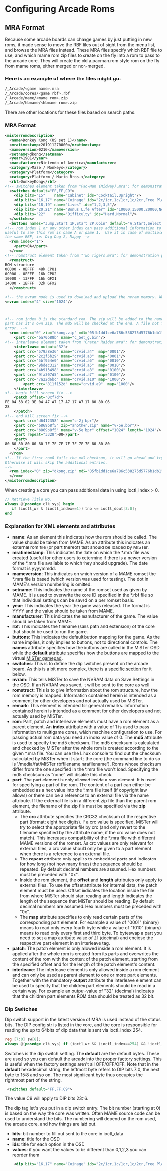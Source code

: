 # Configuring Arcade Roms

## MRA Format

Because some arcade boards can change games by just putting in new roms, it made sense to move the RBF files out of sight from the menu list, and browse the MRA files instead. These MRA files specify which RBF file to use, and which mame rom zip files to create on the fly into a rom to pass to the arcade core. They will create the old a.pacman.rom style rom on the fly from mame roms, either merged or non-merged.

### Here is an example of where the files might go:
```bash
/_Arcade/<game name>.mra
/_Arcade/cores/<game rbf>.rbf
/_Arcade/mame/<mame rom>.zip
/_Arcade/hbmame/<hbmame rom>.zip
```
There are other locations for these files based on search paths.

### MRA Format
```xml
<misterromdescription>
  <name>Donkey Kong (US set 1)</name>
  <mratimestamp>201911270000</mratimestamp>
  <mameversion>0216</mameversion>
  <setname>dkong</setname>
  <year>1981</year>
  <manufacturer>Nintendo of America</manufacturer>
  <category>Maze / Monkeys</category>
  <category>Platform</category>
  <category>Platform / Mario Bros.</category>
  <rbf>DonkeyKong</rbf>
<!-- switches element taken from "Pac-Man (Midway).mra"; for demonstration purposes only -->
  <switches default="FF,FF,C9">
    <dip bits="15"    name="Cabinet" ids="Cocktail,Upright"/>
    <dip bits="16,17" name="Coinage" ids="2c/1cr,1c/1cr,1c/2cr,Free Play" values="3,1,2,0"/>
    <dip bits="18,19" name="Lives" ids="1,2,3,5"/>
    <dip bits="20,21" name="Bonus Life After" ids="10000,15000,20000,None"/>
    <dip bits="22"    name="Difficulty" ids="Hard,Normal"/>
  </switches>
  <buttons names="Jump,Start 1P,Start 2P,Coin" default="A,Start,Select,R"/>
<!-- rom index 1 or any other index can pass additional information to a rom.
useful to say this rom is game A or game 1.  Use it in case of multiple games for
the same RBF, ie: Dig Dug 2, Mappy -->
  <rom index="1">
    <part>0A</part>
  </rom>
<!-- romstruct element taken from "Two Tigers.mra"; for demonstration purposes only -->
  <romstruct>
ROM structure
00000 - 0BFFF  48k CPU1
0C000 - 0FFFF  16k CPU2
10000 - 13FFF  16k GFX1
14000 - 1BFFF  32k GFX2
  </romstruct>

<!-- the nvram node is used to download and upload the nvram memory. When the user hits "Save Settings" in the OSD it triggers ioctl_upload. This isn't available in Donkey Kong because it didn't originally have NVRAM -->
<nvram index="4" size="1024"/>



<!-- rom index 0 is the standard rom. The zip will be added to the name inside the part, unless the
part has it's own zip. The md5 will be checked at the end. A file not found error is reported before an md5
error. -->
  <rom index="0" zip="dkong.zip" md5="05fb1dd1ce6a786c538275d5776b1db1" type="merged|nonmerged|split">
    <part crc="ba70b88b" name="c_5et_g.bin"/>
<!-- interleave element taken from "Crater Raider.mra"; for demonstration purposes only -->
    <interleave output="32">
	<part crc="579a8e36" name="crvid.a4"  map="0001"/>
	<part crc="2c2f5b29" name="crvid.a3"  map="0001"/>
	<part crc="5bf954e0" name="crvid.a6"  map="0010"/>
	<part crc="9bdec312" name="crvid.a5"  map="0010"/>
	<part crc="4b913498" name="crvid.a8"  map="0100"/>
	<part crc="9fa307d5" name="crvid.a7"  map="0100"/>
	<part crc="7a22d6bc" name="crvid.a10" map="1000"/>
        <part crc="811f152d" name="crvid.a9"  map="1000"/>
    </interleave>
<!-- begin kill screen fix -->
    <patch offset="0xf7d">
FE 04 38 02 3E 04 47 A7 17 A7 17 A7 17 80 80 C6 
28
    </patch>
<!-- end kill screen fix -->
    <part crc="d6412358" name="c-2j.bpr"/>
    <part crc="b869b8f5" zip="another.zip" name="v-5e.bpr"/>
    <part crc="b869b8f5" name="v-5e.bpr" offset="1024" length="1024"/>
    <part repeat="3328">00</part>
    <part>
80 80 80 80 80 80 7F 7F 7F 7F 7F 7F 7F 80 80 80
    </part>
  </rom>
<!-- If the first rom0 fails the md5 checksum, it will go ahead and try again if another entry is present.
Otherwise it will skip the additional entries.
-->
  <rom index="0" zip="dkong.zip" md5="05fb1dd1ce6a786c538275d5776b1db1">
  </rom>
</misterromdescription>

```

When creating a core you can pass additional data in using ioctl_index > 0. 

```verilog
// Retrieve Title No.
always @(posedge clk_sys) begin
   if (ioctl_wr & (ioctl_index==1)) tno <= ioctl_dout[3:0];
end

```

### Explanation for XML elements and attributes
* **name**: As an element this indicates how the rom should be called. The value should be taken from MAME. As an attribute this indicates an external rom file (or part thereof) that should be loaded by MiSTer.
* **mratimestamp**: This indicates the date on which the *.mra file was created (useful for other users to determine if there is a newer version of the *.mra file available to which they should upgrade). The date format is yyyymmdd.
* **mameversion**: This indicates on which version of a MAME romset the *.mra file is based (which version was used for testing). The dot in MAME's version numbering is omitted.
* **setname**: This indicates the name of the romset used as given by MAME. It is used to overwrite the core ID specified in the *.rbf file so that individual settings can be saved on a per romset basis.
* **year**: This indicates the year the game was released. The format is YYYY and the value should be taken from MAME.
* **manufacturer**: This indicates the manufacturer of the game. The value should be taken from MAME.
* **rbf**: This indicates the filename (sans path and extension) of the core that should be used to run the game.
* **buttons**: This indicates the default button mapping for the game. As the name implies, it only implies to buttons, not to directional controls. The **names** attribute specifies how the buttons are called in the MiSTer OSD while the **default** attribute specifies how the buttons are mapped to the virtual [MiSTer gamepad](/MiSTer-devel/Main_MiSTer/wiki/Main-Joystick-Mapping#mister-gamepad).
* **switches**: This is to define the dip switches present on the arcade board. As this is a bit more complex, there is a [specific section](#Dip-Switches) for it below.
* **nvram**: This tells MiSTer to save the NVRAM data on Save Settings in the OSD. If an NVRAM was saved, it will be sent to the core as well
* **romstruct**: This is to give information about the rom structure, how the rom memory is mapped. Information contained herein is intended as a comment for other developers and not actually used by MiSTer.
* **remark**: This element is intended for general remarks. Information contained herein is intended as a comment for other developers and not actually used by MiSTer.
* **rom**: Part, patch and interleave elements must have a rom element as a parent element. An **index** attribute with a value of 1 is used to pass information to multigame cores, which machine configuration to use. For passing actual rom data you need an index value of 0. The **md5** attribute is used to specify the md5 checksum. The md5 checksum is calculated and checked by MiSTer after the whole rom is created according to the given *.mra file. You can use the Linux console to find out the checksum calculated by MiSTer when it starts the core (the command line to do so is '/media/fat/MiSTer rbffilename mrafilename'). Roms whose checksum differ from the one specified in the *.mra file won't load. Specifying the md5 checksum as “none” will disable this check.
* **part**: The part element is only allowed inside a rom element. It is used for specifying a part of the rom. The content of a part can either be embedded as a hex value into the *.mra file itself (if copyright law allows) or there can be a reference to an external file via the name attribute. If the external file is in a different zip file than the parent rom element, the filename of the zip file must be specified via the **zip** attribute.
  * The **crc** attribute specifies the CRC32 checksum of the respective part (format: eight hex digits). If a crc value is specified, MiSTer will try to select the appropriate file by crc (and only revert to the filename specified by the attribute name, if the crc value does not match). This increases compatibility of the *.mra file with different MAME versions of the romset. As crc values are only relevant for external files, a crc value should only be given to a part element when there is a reference to an external file.
  * The **repeat** attribute only applies to embedded parts and indicates for how long (not how many times) the sequence should be repeated. By default decimal numbers are assumed. Hex numbers must be preceded with "0x".
  * Inside the rom element, the **offset** and **length** attributes only apply to external files. To use the offset attribute for internal data, the patch element must be used. Offset indicates the location inside the file from where MiSTer should start reading and length indicates the length of the sequence that MiSTer should be reading. By default decimal numbers are assumed. Hex numbers must be preceded with "0x".
  * The **map** attribute specifies to only read certain parts of the corresponding part element. For example a value of "0001" (binary) means to read only every fourth byte while a value of "1010" (binary) means to read only every first and third byte. To byteswap a part you need to set a map attribute value of 21 (decimal) and enclose the respective part element in an interleave tag.
* **patch**: The patch element is only allowed inside a rom element. It is applied after the whole rom is created from its parts and overwrites the content of the rom with the content of the patch element, starting from the specified offset and for the length of the patch element's content.
* **interleave**: The interleave element is only allowed inside a rom element and can only be used as parent element to one or more part elements. Together with the mandatory **output** attribute the interleave element can be used to specify that the children part elements should be read in a certain way. For example an output-value of "32" (decimal) indicates that the children part elements ROM data should be treated as 32 bit.

### Dip Switches

Dip switch support in the latest version of MRA is used instead of the status bits. The DIP config str is listed in the core, and the core is responsible for reading the up to 64bits of dip data that is sent via ioctl_index 254.

```verilog
reg [7:0] sw[8];
always @(posedge clk_sys) if (ioctl_wr && (ioctl_index==254) && !ioctl_addr[24:3]) sw[ioctl_addr[2:0]] <= ioctl_dout;
```

Switches is the dip switch setting. The **default** are the default bytes. These are used so you can default the arcade into the proper factory settings. This is useful when the factory settings aren't all OFF/OFF/OFF. Note that in the **default** hexadecimal string, the leftmost byte refers to DIP bits 7:0, the next byte to 15:8 and so on. The most significant byte thus occupies the rightmost part of the string.

```xml
 <switches default="FF,FF,C9">
```

The value C9 will apply to DIP bits 23:16.

The dip tag let's you put in a dip switch entry. The bit number (starting at 0) is based on the way the core was written. Often MAME source code can be used to understand the bits. The numbering will depend on the rom used, the arcade core, and how things are laid out.
 
* **bits**: bit number to fill out sent to the core in ioctl_data
* **name**: title for the OSD
* **ids**: title for each option in the OSD
* **values**: if you want the values to be different than 0,1,2,3 you can reorder them
 
```xml
    <dip bits="16,17" name="Coinage" ids="2c/1cr,1c/1cr,1c/2cr,Free Play" values="3,1,2,0"/>
```